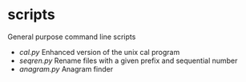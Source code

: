 # scripts
General purpose command line scripts

* _cal.py_        Enhanced version of the unix cal program
* _seqren.py_     Rename files with a given prefix and sequential number
* _anagram.py_    Anagram finder
